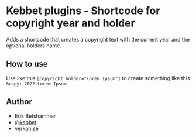 # Kebbet plugins - Shortcode for copyright year and holder
Adds a shortcode that creates a copyright text with the current year and the optional holders name.

## How to use
Use like this `[copyright holder="Lorem Ipsum"]` to create something like this `&copy; 2022 Lorem Ipsum`

## Author
- Erik Betshammar
- [@kebbet](https://github.com/kebbet)
- [verkan.se](https://verkan.se)
